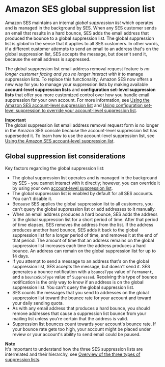 # Amazon SES global suppression list<a name="sending-email-global-suppression-list"></a>

Amazon SES maintains an internal *global suppression list* which operates and is managed in the background by SES\. When any SES customer sends an email that results in a hard bounce, SES adds the email address that produced the bounce to a global suppression list\. The global suppression list is *global* in the sense that it applies to all SES customers\. In other words, if a different customer attempts to send an email to an address that's on the global suppression list, SES accepts the message, but doesn't send it, because the email address is suppressed\.

The global suppression list email address removal request feature *is no longer customer facing and you no longer interact with it* to manage suppression lists\. To replace this functionality, Amazon SES now offers a new way for you to manage your suppression lists by making available **account\-level suppression lists** and **configuration set\-level suppression lists** that offer you more customized control over how you handle email suppression for your own account\. For more information, see [Using the Amazon SES account\-level suppression list](sending-email-suppression-list.md) and [Using configuration set\-level suppression to override your account\-level suppression list](sending-email-suppression-list-config-level.md)\.

**Important**  
The global suppression list email address removal request form is no longer in the Amazon SES console because the account\-level suppression list has superseded it\. To learn how to use the account\-level suppression list, see [Using the Amazon SES account\-level suppression list](sending-email-suppression-list.md)\.

## Global suppression list considerations<a name="sending-email-global-suppression-list-considerations"></a>

Key factors regarding the global suppression list:
+ The global suppression list operates and is managed in the background by SES \- you cannot interact with it directly; however, you can override it by using your own [account\-level suppression list](sending-email-suppression-list.md)\.
+ The global suppression list is enabled by default for all SES accounts\. You can't disable it\.
+ Because SES applies the global suppression list to all customers, you can't query the global suppression list or add addresses to it manually\.
+ When an email address produces a hard bounce, SES adds the address to the global suppression list for a short period of time\. After that period of time elapses, SES removes the address from the list\. If the address produces another hard bounce, SES adds it back to the global suppression list for a longer period of time, and removes it at the end of that period\. The amount of time that an address remains on the global suppression list increases each time the address produces a hard bounce\. An address can remain on the global suppression list for up to 14 days\.
+ If you attempt to send a message to an address that's on the global suppression list, SES accepts the message, but doesn't send it\. SES generates a bounce notification with a `bounceType` value of `Permanent`, and a `bounceSubType` value of `Suppressed`\. Receiving this type of bounce notification is the only way to know if an address is on the global suppression list\. You can't query the global suppression list\.
+ SES counts the messages that you send to addresses on the global suppression list toward the bounce rate for your account and toward your daily sending quota\.
+ As with any email address that produces a hard bounce, you should remove addresses that cause a suppression list bounce from your mailing list unless you're certain that the address is valid\.
+ Suppression list bounces count towards your account's bounce rate\. If your bounce rate gets too high, your account might be placed under review or your account's ability to send email could be paused\.

**Note**  
It's important to understand how the three SES suppression lists are interrelated and their hierarchy, see [Overview of the three types of suppression lists](lists-and-subscriptions.md#3-suppression-overview)\.